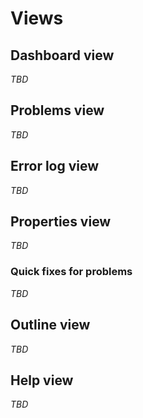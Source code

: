 # Views

## Dashboard view

*TBD*

## Problems view

*TBD*

## Error log view

*TBD*

## Properties view

*TBD*

### Quick fixes for problems

*TBD*

## Outline view

*TBD*

## Help view

*TBD*

